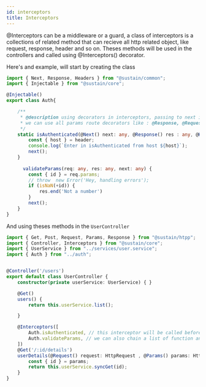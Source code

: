 ```yaml
---
id: interceptors
title: Interceptors
---
```


@Interceptors can be a middleware or a guard, a class of interceptors is a collections of related method that can recieve all http related object, like request, response, header and so on.
Theses methods will be used in the controllers and called using @Interceptors() decorator.

Here's and example, will start by creating the class 

```typescript
import { Next, Response, Headers } from "@sustain/common";
import { Injectable } from "@sustain/core";

@Injectable()
export class Auth{

    /**
     * @description using decorators in interceptors, passing to next interceptor or route handler function with @Next
     * we can use all params route decorators like : @Response, @Request, @Session, @Params, @Files ....
     */
    static isAuthenticated(@Next() next: any, @Response() res : any, @Headers() header: any) {
        const { host } = header;
        console.log(`Enter in isAuthenticated from host ${host}`);
        next();
    }
    
      validateParams(req: any, res: any, next: any) {
        const { id } = req.params;
        // throw  new Error('Hey, handling errors');
        if (isNaN(+id)) {
            res.end('Not a number')
        }
        next();
    }
}
```

And using theses methods in the ``UserController``


```typescript
import { Get, Post, Request, Params, Response } from "@sustain/htpp";
import { Controller, Interceptors } from "@sustain/core";
import { UserService } from "../services/user.service";
import { Auth } from "../auth";


@Controller('/users')
export default class UserController {
    constructor(private userService: UserService) { }

    @Get()
    users() {
        return this.userService.list();

    }

    @Interceptors([
        Auth.isAuthenticated, // this interceptor will be called before executing the userDetails method
        Auth.validateParams, // we can also chain a list of function and they will be called in sequance
    ])
    @Get('/:id/details')
    userDetails(@Request() request: HttpRequest , @Params() params: HttpParams) {
        const { id } = params;
        return this.userService.syncGet(id);
    }
}

```